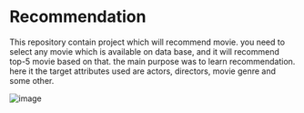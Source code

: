 # Recommendation

This repository contain project which will recommend movie.
you need to select any movie which is available on data base, and it will recommend top-5 movie based on that.
the main purpose was to learn recommendation.
here it the target attributes used are actors, directors, movie genre and some other.

![image](https://github.com/Naitik1Rajyaguru/recommendation/assets/82231090/d3a97bfb-a073-47d0-ae33-e42cca7f1732)
